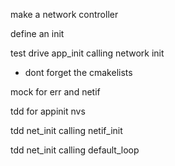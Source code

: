 make a network controller

define an init

test drive app_init calling network init
 - dont forget the cmakelists

mock for err and netif

tdd for appinit nvs

tdd net_init calling netif_init

tdd net_init calling default_loop